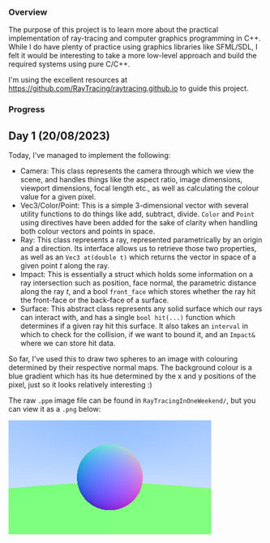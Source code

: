 ### Overview
The purpose of this project is to learn more about the practical implementation of ray-tracing and computer graphics programming in C++. While I do have plenty of practice using graphics libraries like SFML/SDL, I felt it would be interesting to take a more low-level approach and build the required systems using pure C/C++.

I'm using the excellent resources at https://github.com/RayTracing/raytracing.github.io to guide this project.

### Progress
## Day 1 (20/08/2023)
Today, I've managed to implement the following:
- Camera: This class represents the camera through which we view the scene, and handles things like the aspect ratio, image dimensions, viewport dimensions, focal length etc., as well as calculating the colour value for a given pixel.
- Vec3/Color/Point: This is a simple 3-dimensional vector with several utility functions to do things like add, subtract, divide. `Color` and `Point` using directives have been added for the sake of clarity when handling both colour vectors and points in space.
- Ray: This class represents a ray, represented parametrically by an origin and a direction. Its interface allows us to retrieve those two properties, as well as an `Vec3 at(double t)` which returns the vector in space of a given point _t_ along the ray.
- Impact: This is essentially a struct which holds some information on a ray intersection such as position, face normal, the parametric distance along the ray _t_, and a bool `front_face` which stores whether the ray hit the front-face or the back-face of a surface.
- Surface: This abstract class represents any solid surface which our rays can interact with, and has a single `bool hit(...)` function which determines if a given ray hit this surface. It also takes an `interval` in which to check for the collision, if we want to bound it, and an `Impact&` where we can store hit data.

So far, I've used this to draw two spheres to an image with colouring determined by their respective normal maps. The background colour is a blue gradient which has its hue determined by the x and y positions of the pixel, just so it looks relatively interesting :)

The raw `.ppm` image file can be found in `RayTracingInOneWeekend/`, but you can view it as a `.png` below:

![Ray-traced image of two spheres showing their normal map](/Images/image.png)
